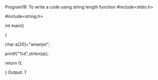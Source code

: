 Program18: To write a code using string length function
#include<stdio.h>

#include<string.h>

int main()

{

char a[20]="amanjot";

printf("%d",strlen(a));

return 0;

}
Output: 7
